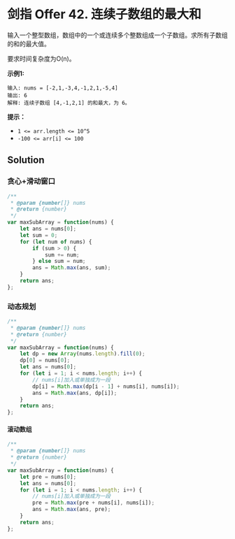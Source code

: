 # 剑指 Offer 42. 连续子数组的最大和

输入一个整型数组，数组中的一个或连续多个整数组成一个子数组。求所有子数组的和的最大值。

要求时间复杂度为O(n)。

**示例1:**

```
输入: nums = [-2,1,-3,4,-1,2,1,-5,4]
输出: 6
解释: 连续子数组 [4,-1,2,1] 的和最大，为 6。
```

**提示：**

- `1 <= arr.length <= 10^5`
- `-100 <= arr[i] <= 100`

## Solution

### 贪心+滑动窗口

```js
/**
 * @param {number[]} nums
 * @return {number}
 */
var maxSubArray = function(nums) {
    let ans = nums[0];
    let sum = 0;
    for (let num of nums) {
        if (sum > 0) {
            sum += num;
        } else sum = num;
        ans = Math.max(ans, sum);
    }
    return ans;
};
```

### 动态规划

```js
/**
 * @param {number[]} nums
 * @return {number}
 */
var maxSubArray = function(nums) {
    let dp = new Array(nums.length).fill(0);
    dp[0] = nums[0];
    let ans = nums[0];
    for (let i = 1; i < nums.length; i++) {
        // nums[i]加入或单独成为一段
        dp[i] = Math.max(dp[i - 1] + nums[i], nums[i]);
        ans = Math.max(ans, dp[i]);
    }
    return ans;
};
```

#### 滚动数组

```js
/**
 * @param {number[]} nums
 * @return {number}
 */
var maxSubArray = function(nums) {
    let pre = nums[0];
    let ans = nums[0];
    for (let i = 1; i < nums.length; i++) {
        // nums[i]加入或单独成为一段
        pre = Math.max(pre + nums[i], nums[i]);
        ans = Math.max(ans, pre);
    }
    return ans;
};
```

